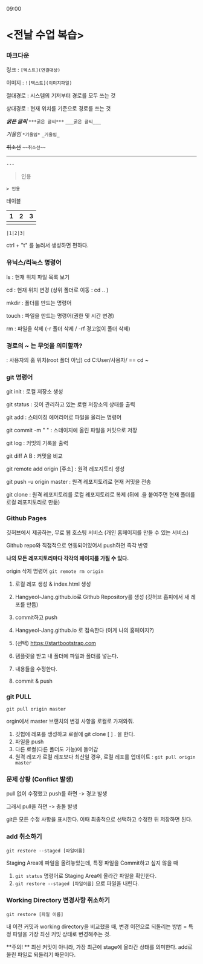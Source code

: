09:00

# <전날 수업 복습>

### 마크다운

링크 : `[텍스트](연결대상)`

이미지 : `![텍스트](이미지파일)`

절대경로 : 시스템의 기저부터 경로를 모두 쓰는 것

상대경로 : 현재 위치를 기준으로 경로를 쓰는 것

***굵은 글씨*** `***굵은 글씨***` `___굵은 글씨___`

*기울임*  `*기울임*` `_기울임_`

~~취소선~~  `~~취소선~~`

---

`---`

> 인용

`> 인용`

테이블

| 1    | 2    | 3    |
| ---- | ---- | ---- |
|      |      |      |

`|1|2|3|`

ctrl + "t" 를 눌러서 생성하면 편하다.





### 유닉스/리눅스 명령어

ls : 현재 위치 파일 목록 보기

cd : 현재 위치 변경 (상위 폴더로 이동 : cd .. )

mkdir : 폴더를 만드는 명령어

touch : 파일을 만드는 명령어(권한 및 시간 변경)

rm : 파일을 삭제 (-r 폴더 삭제 / -rf 경고없이 폴더 삭제)



### 경로의 ~ 는 무엇을 의미할까?

: 사용자의 홈 위치(root 폴더 아님)   cd C:User/사용자/  ==  cd ~



### git 명령어

git init : 로컬 저장소 생성

git status : 깃이 관리하고 있는 로컬 저장소의 상태를 출력

git add : 스테이징 에어리어로 파일을 올리는 명령어

git commit -m " " : 스테이지에 올린 파일을 커밋으로 저장

git log : 커밋의 기록을 출력

git diff A B : 커밋을 비교

git remote add origin [주소] : 원격 레포지토리 생성

git push -u origin master : 원격 레포지토리로 현재 커밋을 전송

git clone : 원격 레포지토리를 로컬 레포지토리로 복제 (뒤에 .을 붙여주면 현재 폴더를 로컬 레포지토리로 만듦)





### Github Pages

깃허브에서 제공하는, 무료 웹 호스팅 서비스 (개인 홈페이지를 만들 수 있는 서비스)

Github repo와 직접적으로 연동되어있어서 push하면 즉각 반영

__나의 모든 레포지토리마다 각각의 페이지를 가질 수 있다.__

origin 삭제 명령어 `git remote rm origin`



1. 로컬 레포 생성 & index.html 생성

2. Hangyeol-Jang.github.io로 Github Repository를 생성 (깃허브 홈피에서 새 레포를 만듬)
3. commit하고 push
4. Hangyeol-Jang.github.io 로 접속한다 (이게 나의 홈페이지?)
5. (선택) https://startbootstrap.com
6. 템플릿을 받고 내 폴더에 파일과 폴더를 넣는다.
7. 내용들을 수정한다.
8. commit & push



### git PULL

`git pull origin master`

orgin에서 master 브랜치의 변경 사항을 로컬로 가져와줘.

1. 깃헙에 레포를 생성하고 로컬에 git clone [ ]  . 을 한다.
2. 파일을 push
3. 다른 로컬(다른 폴더도 가능)에 들어감
4. 원격 레포가 로컬 레포보다 최신일 경우, 로컬 레포를 업데이트 : `git pull origin master`



### 문제 상황 (Conflict 발생)

pull 없이 수정했고 push를 하면 -> 경고 발생

그래서 pull을 하면 -> 충돌 발생

git은 모든 수정 사항을 표시한다. 이때 최종적으로 선택하고 수정한 뒤 저장하면 된다.



### add 취소하기

`git restore --staged [파일이름]`

Staging Area에 파일을 올려놓았는데, 특정 파일을 Commit하고 싶지 않을 때

1. `git status` 명령어로 Staging Area에 올라간 파일을 확인한다.
2. `git restore --staged [파일이름]` 으로 파일을 내린다.



### Working Directory 변경사항 취소하기

`git restore [파일 이름]`

내 이전 커밋과 working directory을 비교했을 때, 변경 이전으로 되돌리는 방법 = 특정 파일을 가장 최신 커밋 상태로 변경해주는 것.

**주의! ** 최신 커밋이 아니라, 가장 최근에 stage에 올라간 상태를 의미한다. add로 올린 파일로 되돌리기 때문이다.

